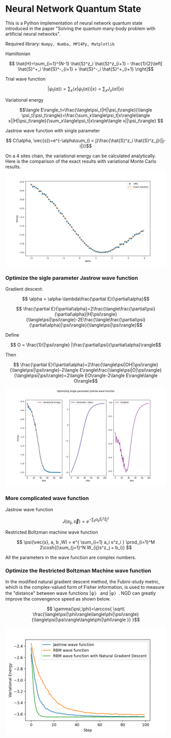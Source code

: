 # Neural Network Quantum State

This is a Python implementation of neural network quantum state introduced in the paper "Solving the quantum many-body problem with artificial neural networks". 

Required library: `Numpy, Numba, MPI4Py, Matplotlib`

Hamiltonian

$$ \hat{H}=\sum_{i=1}^{N-1}
\hat{S}^z_i \hat{S}^z_{i+1} -
\frac{1}{2}\left[
\hat{S}^+_i \hat{S}^-_{i+1} +
\hat{S}^-_i \hat{S}^+_{i+1}
\right]$$

Trial wave function 

$$|\psi_t(\alpha)\rangle=\sum_x\langle x|\psi_t(\alpha)\rangle|x\rangle=\sum_x J_x(\alpha)|x\rangle$$

Variational energy

$$\langle E\rangle_t=\frac{\langle\psi_t|H|\psi_t\rangle}{\langle \psi_t|\psi_t\rangle}=\frac{\sum_x\langle\psi_t|x\rangle\langle x||H|\psi_t\rangle}{\sum_x\langle\psi_t|x\rangle\langle x||\psi_t\rangle}
$$

Jastrow wave function with single parameter

$$ C(\alpha, \vec{s})=e^{-\alpha\sum_{i < j}\frac{\hat{S}^z_i \hat{S}^z_j}{|j-i|}}$$

On a 4 sites chain, the variational energy can be calculated analytically. Here is the comparison of the exact results with variational Monte Carlo results. 
![jastrow](./images/jastrow_exact.png)


### Optimize the sigle parameter Jastrow wave function

Gradient descent:

$$ \alpha = \alpha-\lambda\frac{\partial E}{\partial\alpha}$$

$$ \frac{\partial E}{\partial\alpha}=2\frac{\langle\frac{\partial\psi}{\partial\alpha}|H|\psi\rangle}{\langle\psi|\psi\rangle}-2E\frac{\langle\frac{\partial\psi}{\partial\alpha}|\psi\rangle}{\langle\psi|\psi\rangle}$$

Define

$$ O = \frac{1}{|\psi\rangle} |\frac{\partial\psi}{\partial\alpha}\rangle$$

Then

$$ \frac{\partial E}{\partial\alpha}=2\frac{\langle\psi|OH|\psi\rangle}{\langle\psi|\psi\rangle}-2\langle E\rangle\frac{\langle\psi|O|\psi\rangle}{\langle\psi|\psi\rangle}=2\langle EO\rangle-2\langle E\rangle\langle O\rangle$$

![jastrow_single](./images/jastrow_single_optimize.png)

### More complicated wave function

Jastrow wave function

$$J(\alpha_{ij}, \vec{s})=e^{-\sum_{ij}\alpha_{ij}{\hat{S}^z_i \hat{S}^z_j}} $$


Restricted Boltzman machine wave function

$$ \psi(\vec{s}, a, b ,W) = e^{ \sum_{i=1} a_i s^z_i } \prod_{i=1}^M 2\cosh{(\sum_{j=1}^N W_{ij}s^z_j + b_i)} $$

All the parameters in the wave function are complex numbers. 

### Optimize the Restricted Boltzman Machine wave function

In the modified natural gradient descent method, the Fubini-study
metric, which is the complex-valued form of Fisher information, is used to measure the "distance" between wave functions |ψ〉 and |φ〉. NGD can greatly improve the convengence speed as shown below. 

$$
    \gamma(\psi,\phi)=\arccos{ \sqrt{ \frac{\langle\psi|\phi\rangle\langle\phi|\psi\rangle}{\langle\psi|\psi\rangle\langle\phi|\phi\rangle }} }$$
    
![compare](./images/compare.png)
